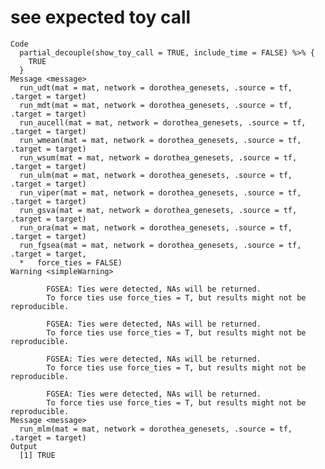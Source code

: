 # see expected toy call

    Code
      partial_decouple(show_toy_call = TRUE, include_time = FALSE) %>% {
        TRUE
      }
    Message <message>
      run_udt(mat = mat, network = dorothea_genesets, .source = tf, .target = target)
      run_mdt(mat = mat, network = dorothea_genesets, .source = tf, .target = target)
      run_aucell(mat = mat, network = dorothea_genesets, .source = tf, .target = target)
      run_wmean(mat = mat, network = dorothea_genesets, .source = tf, .target = target)
      run_wsum(mat = mat, network = dorothea_genesets, .source = tf, .target = target)
      run_ulm(mat = mat, network = dorothea_genesets, .source = tf, .target = target)
      run_viper(mat = mat, network = dorothea_genesets, .source = tf, .target = target)
      run_gsva(mat = mat, network = dorothea_genesets, .source = tf, .target = target)
      run_ora(mat = mat, network = dorothea_genesets, .source = tf, .target = target)
      run_fgsea(mat = mat, network = dorothea_genesets, .source = tf, .target = target,
      *   force_ties = FALSE)
    Warning <simpleWarning>
      
            FGSEA: Ties were detected, NAs will be returned.
            To force ties use force_ties = T, but results might not be reproducible.
      
            FGSEA: Ties were detected, NAs will be returned.
            To force ties use force_ties = T, but results might not be reproducible.
      
            FGSEA: Ties were detected, NAs will be returned.
            To force ties use force_ties = T, but results might not be reproducible.
      
            FGSEA: Ties were detected, NAs will be returned.
            To force ties use force_ties = T, but results might not be reproducible.
    Message <message>
      run_mlm(mat = mat, network = dorothea_genesets, .source = tf, .target = target)
    Output
      [1] TRUE

